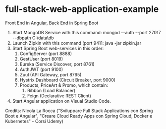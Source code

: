 # full-stack-web-application-example
 Front End in Angular, Back End in Spring Boot
 
 1. Start MongoDB Service with this command:
		mongod --auth --port 27017 --dbpath C:\data\db
 2. Launch Zipkin with this command (port 9411:
 		java -jar zipkin.jar
 3. Start Spring Boot web-services in this order:
 	1. ConfigServer (port 8888)
	2. GestUser (port 8019)
	3. Eureka (Service Discover, port 8761)
	4. AuthJWT (port 9100)
	5. Zuul (API Gateway, port 8765)
	6. Hystrix Dashboard (Circuit Breaker, port 9000) 
	7. Products, PriceArt & Promo, which contain:
		1. Ribbon (Load Balancer)
		2. Feign (Declarative REST Client)
 4. Start Angular application on Visual Studio Code.
 
 Credits: Nicola La Rocca ("Sviluppare Full Stack Applications con Spring Boot e Angular", "Creare Cloud Ready Apps con Spring Cloud, Docker e Kubernetes" - Corsi Udemy)
